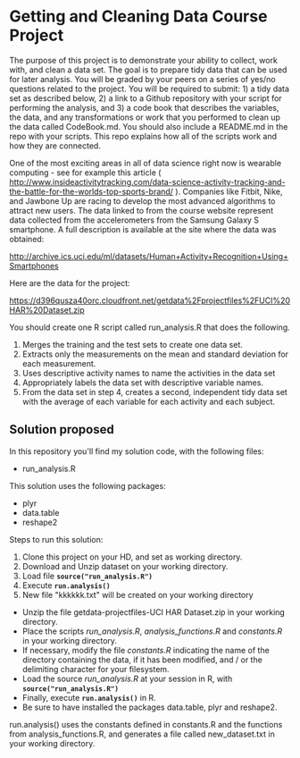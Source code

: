 Getting and Cleaning Data Course Project
========================================

The purpose of this project is to demonstrate your ability to collect, work with, and clean a data set. The goal is to prepare tidy data that can be used for later analysis. You will be graded by your peers on a series of yes/no questions related to the project. You will be required to submit: 1) a tidy data set as described below, 2) a link to a Github repository with your script for performing the analysis, and 3) a code book that describes the variables, the data, and any transformations or work that you performed to clean up the data called CodeBook.md. You should also include a README.md in the repo with your scripts. This repo explains how all of the scripts work and how they are connected.

One of the most exciting areas in all of data science right now is wearable computing - see for example this article ( http://www.insideactivitytracking.com/data-science-activity-tracking-and-the-battle-for-the-worlds-top-sports-brand/ ). Companies like Fitbit, Nike, and Jawbone Up are racing to develop the most advanced algorithms to attract new users. The data linked to from the course website represent data collected from the accelerometers from the Samsung Galaxy S smartphone. A full description is available at the site where the data was obtained: 

http://archive.ics.uci.edu/ml/datasets/Human+Activity+Recognition+Using+Smartphones 

Here are the data for the project: 

https://d396qusza40orc.cloudfront.net/getdata%2Fprojectfiles%2FUCI%20HAR%20Dataset.zip 

You should create one R script called run_analysis.R that does the following. 

1. Merges the training and the test sets to create one data set.
2. Extracts only the measurements on the mean and standard deviation for each measurement.
3. Uses descriptive activity names to name the activities in the data set
4. Appropriately labels the data set with descriptive variable names.
5. From the data set in step 4, creates a second, independent tidy data set with the average of each variable for each activity and each subject.

## Solution proposed

In this repository you'll find my solution code, with the following files:
* run_analysis.R

This solution uses the following packages:
* plyr
* data.table
* reshape2

Steps to run this solution:
1. Clone this project on your HD, and set as working directory.
2. Download and Unzip dataset on your working directory.
3. Load file **`source("run_analysis.R")`**
4. Execute **`run.analysis()`**
5. New file "kkkkkk.txt" will be created on your working directory

* Unzip the file getdata-projectfiles-UCI HAR Dataset.zip in your working directory.
* Place the scripts *run_analysis.R*, *analysis_functions.R* and *constants.R* in your working directory.
* If necessary, modify the file *constants.R* indicating the name of the directory containing the data, if it has been modified, and / or the delimiting character for your filesystem.
* Load the source *run_analysis.R* at your session in R, with **`source("run_analysis.R")`**
* Finally, execute **`run.analysis()`** in R.
* Be sure to have installed the packages data.table, plyr and reshape2.

run.analysis() uses the constants defined in constants.R and the functions from analysis_functions.R, and generates a file called new_dataset.txt in your working directory.